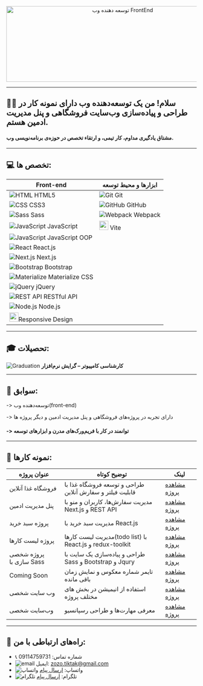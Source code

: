


<p align="center">
<img width="600" height="200" alt="توسعه دهنده وب FrontEnd" src="https://github.com/user-attachments/assets/433b0d5c-0cfc-4dc2-8110-f1d7c09ea81c" />
</p>


---


## 👨‍💻 سلام! من یک توسعه‌دهنده وب دارای نمونه کار در طراحی و پیاده‌سازی وب‌سایت‌ فروشگاهی و پنل‌ مدیریت ادمین هستم.    
#### مشتاق یادگیری مداوم، کار تیمی، و ارتقاء تخصص در حوزه‌ی برنامه‌نویسی وب.

---

## 💻 تخصص ها:

| Front-end | ابزارها و محیط توسعه |
|-----------|----------------------|
| ![HTML](https://img.icons8.com/color/24/html-5--v1.png) HTML5 | ![Git](https://img.icons8.com/color/24/git.png) Git |
| ![CSS](https://img.icons8.com/color/24/css3.png) CSS3 | ![GitHub](https://img.icons8.com/glyph-neue/24/github.png) GitHub |
| ![Sass](https://img.icons8.com/color/24/sass.png) Sass  | ![Webpack](https://img.icons8.com/color/24/webpack.png) Webpack |
| ![JavaScript](https://img.icons8.com/color/24/javascript--v1.png) JavaScript  | <img src="https://vitejs.dev/logo.svg" width="24"/> Vite |
| ![JavaScript](https://img.icons8.com/color/24/javascript--v1.png) JavaScript OOP |  |  
| ![React](https://img.icons8.com/plasticine/24/react.png) React.js |  |  |
| ![Next.js](https://img.icons8.com/color/24/nextjs.png) Next.js |  |  
| ![Bootstrap](https://img.icons8.com/color/24/bootstrap.png) Bootstrap |  |  
| ![Materialize](https://img.icons8.com/color/24/material-ui.png) Materialize CSS |  |
| ![jQuery](https://img.icons8.com/ios/24/jquery.png) jQuery |  |  
| ![REST API](https://img.icons8.com/ios-filled/24/api.png) RESTful API | | 
| ![Node.js](https://img.icons8.com/color/24/nodejs.png) Node.js | |
| <img src="https://github.com/user-attachments/assets/9263e957-690f-45bf-8135-045b21463d01" width="24"/>Responsive Design |  | 
---

## 🎓 تحصیلات:

 ![Graduation](https://img.icons8.com/ios-filled/24/graduation-cap.png) **کارشناسی کامپیوتر – گرایش نرم‌افزار**

---

## 💼 سوابق:

-> توسعه‌دهنده وب(front-end)

-> دارای تجربه در پروژه‌های فروشگاهی و پنل مدیریت ادمین و دیگر پروژه ها 

#### ->  توانمند در کار با فریم‌ورک‌های مدرن و ابزارهای توسعه

  ---
  

## 📅 نمونه کارها:

| عنوان پروژه | توضیح کوتاه | لینک |
|--------------|--------------|-------|
| فروشگاه غذا آنلاین | طراحی و توسعه فروشگاه غذا با قابلیت فیلتر و سفارش آنلاین | [مشاهده پروژه](https://github.com/zamanyzohre/next-shoping-project) |
| پنل مدیریت ادمین | مدیریت سفارش‌ها، کاربران و منو با Next.js و REST API | [مشاهده پروژه](https://github.com/zamanyzohre/next-admin-panel?tab=readme-ov-file) |
| پروژه سبد خرید | مدیریت سبد خرید با React.js| [مشاهده پروژه](https://github.com/zamanyzohre/sabade-kharid) |
| پروژه لیست کارها | مدیریت لیست کارها(todo list) با React.js و redux-toolkit| [مشاهده پروژه](https://list-todos-one.vercel.app) |
|  پروژه شخصی سازی با Sass | طراحی و پیاده‌سازی یک سایت با Sass و Bootstrap و Jqury | [مشاهده پروژه](https://github.com/zamanyzohre/project-sass) |
| Coming Soon | تایمر شماره معکوس و نمایش زمان باقی مانده | [مشاهده پروژه](https://github.com/zamanyzohre/Coming-Soon)|
|وب سایت شخصی | استفاده از انیمیشن در بخش های مختلف پروژه | [مشاهده پروژه](https://github.com/zamanyzohre/project-website-3?tab=readme-ov-file) |
| وب‌سایت شخصی | معرفی مهارت‌ها و طراحی رسپانسیو | [مشاهده پروژه](https://github.com/zamanyzohre/project-website-2) |

---

## 📢 راه‌های ارتباطی با من:

- 📞 شماره تماس: 09114759731
- ![email](https://img.icons8.com/?size=20&id=P7UIlhbpWzZm&format=png&color=000000) ایمیل: zozo.tiktak@gmail.com
- ![واتساپ](https://img.icons8.com/color/24/whatsapp--v1.png) واتساپ:  [ارسال پیام](https://wa.me/989114759731)
- ![تلگرام](https://img.icons8.com/?size=25&id=EWzVSK2hyV9H&format=png&color=000000) تلگرام: [ارسال پیام](https://t.me/ZohreZamany)


  
